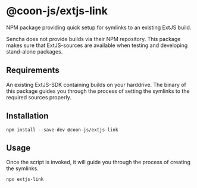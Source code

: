 # @coon-js/extjs-link
NPM package providing quick setup for symlinks to an existing ExtJS build.

Sencha does not provide builds via their NPM repository. This package
makes sure that ExtJS-sources are available when testing and developing stand-alone packages.

## Requirements
An existing ExtJS-SDK containing builds on your harddrive. The binary of this package guides you through the process of setting the symlinks
to the required sources properly.

## Installation
```
npm install --save-dev @coon-js/extjs-link
```

## Usage
Once the script is invoked, it will guide you through the process of creating the symlinks.
```
npx extjs-link
```


